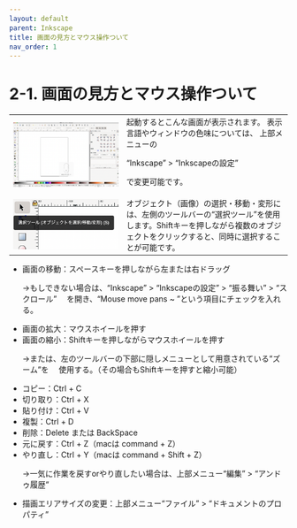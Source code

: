 ```yaml
---
layout: default
parent: Inkscape
title: 画面の見方とマウス操作ついて
nav_order: 1
---
```


# **2-1. 画面の見方とマウス操作ついて**


<table>
  <tr>
   <td>

<img src="assets/image9.png" width="" alt="alt_text" title="image_tooltip">

   </td>

   <td>起動するとこんな画面が表示されます。
表示言語やウィンドウの色味については、
上部メニューの

“Inkscape” > “Inkscapeの設定”

で変更可能です。
   </td>
  </tr>
  <tr>
   <td>

<img src="assets/image45.png" width="" alt="alt_text" title="image_tooltip">

   </td>

   <td>オブジェクト（画像）の選択・移動・変形には、左側のツールバーの“選択ツール”を使用します。Shiftキーを押しながら複数のオブジェクトをクリックすると、同時に選択することが可能です。
   </td>
  </tr>
</table>


<ul>
<li>画面の移動：スペースキーを押しながら左または右ドラッグ

→もしできない場合は、“Inkscape” > “Inkscapeの設定” > “振る舞い” > “スクロール”
　を開き、“Mouse move pans ~ ”という項目にチェックを入れる。

<li>画面の拡大：マウスホイールを押す

<li>画面の縮小：Shiftキーを押しながらマウスホイールを押す


→または、左のツールバーの下部に隠しメニューとして用意されている“ズーム”を
　使用する。（その場合もShiftキーを押すと縮小可能）

<li>コピー：Ctrl + C

<li>切り取り：Ctrl + X

<li>貼り付け：Ctrl + V

<li>複製：Ctrl + D

<li>削除：Delete または BackSpace

<li>元に戻す：Ctrl + Z（macは command + Z）

<li>やり直し：Ctrl + Y（macは command + Shift + Z）

→一気に作業を戻すorやり直したい場合は、上部メニュー“編集” > “アンドゥ履歴”

<li>描画エリアサイズの変更：上部メニュー“ファイル” > “ドキュメントのプロパティ”
</li>
</ul>
